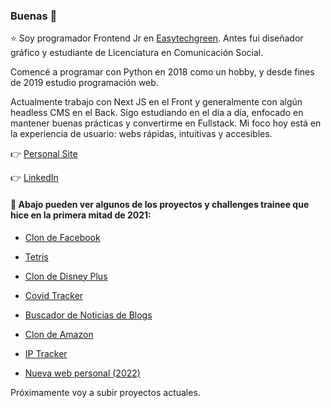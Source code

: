 ### Buenas 👋

⭐ Soy programador Frontend Jr en [Easytechgreen](https://easytechgreen.com/). Antes fui diseñador gráfico y estudiante de Licenciatura en Comunicación Social.

Comencé a programar con Python en 2018 como un hobby, y desde fines de 2019 estudio programación web.

Actualmente trabajo con Next JS en el Front y generalmente con algún headless CMS en el Back. Sigo estudiando en el día a día, enfocado en mantener buenas prácticas y convertirme en Fullstack. Mi foco hoy está en la experiencia de usuario: webs rápidas, intuitivas y accesibles.

👉 [Personal Site](https://www.imanol.work/)

👉 [LinkedIn](https://www.linkedin.com/in/imanol-rtega/)

#### 🚀 Abajo pueden ver algunos de los proyectos y challenges trainee que hice en la primera mitad de 2021:

- [Clon de Facebook](https://clone-sepia.vercel.app/)
- [Tetris](https://tetris-reactjs.vercel.app/)
- [Clon de Disney Plus](https://disney-clon-51eba.web.app/)
- [Covid Tracker](https://covid-tracker-vue.vercel.app/)
- [Buscador de Noticias de Blogs](https://blogcito.netlify.app/)
- [Clon de Amazon](https://clone-563e4.web.app/)
- [IP Tracker](https://github.com/imanolrtega/ip-tracker)

- [Nueva web personal (2022)](https://www.imanol.work/)

Próximamente voy a subir proyectos actuales.
